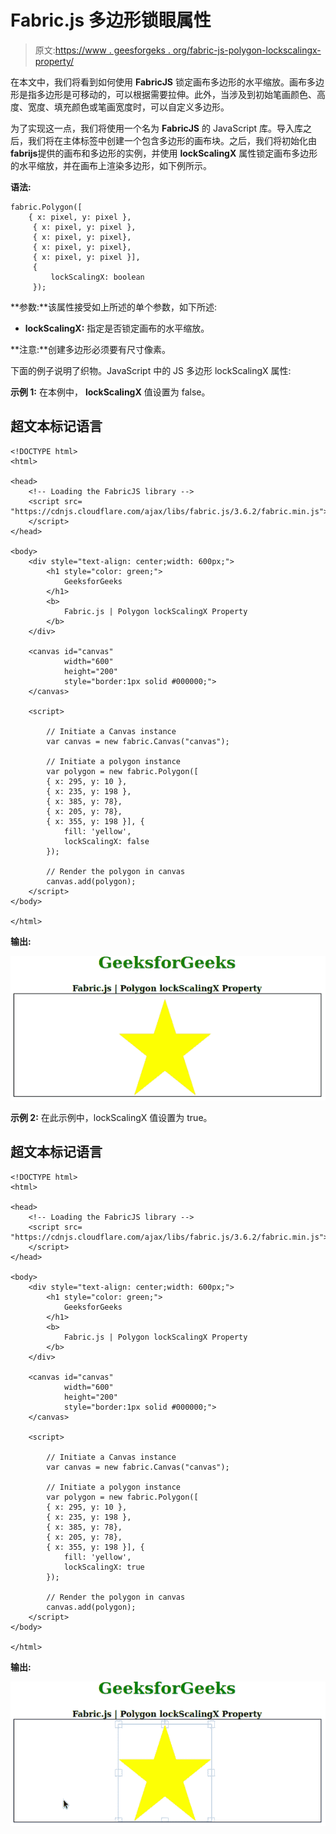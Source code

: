 # Fabric.js 多边形锁眼属性

> 原文:[https://www . geesforgeks . org/fabric-js-polygon-lockscalingx-property/](https://www.geeksforgeeks.org/fabric-js-polygon-lockscalingx-property/)

在本文中，我们将看到如何使用 **FabricJS** 锁定画布多边形的水平缩放。画布多边形是指多边形是可移动的，可以根据需要拉伸。此外，当涉及到初始笔画颜色、高度、宽度、填充颜色或笔画宽度时，可以自定义多边形。

为了实现这一点，我们将使用一个名为 **FabricJS** 的 JavaScript 库。导入库之后，我们将在主体标签中创建一个包含多边形的画布块。之后，我们将初始化由**fabrijs**提供的画布和多边形的实例，并使用 **lockScalingX** 属性锁定画布多边形的水平缩放，并在画布上渲染多边形，如下例所示。

**语法:**

```
fabric.Polygon([
    { x: pixel, y: pixel },
     { x: pixel, y: pixel },
     { x: pixel, y: pixel},
     { x: pixel, y: pixel},
     { x: pixel, y: pixel }],
     {
         lockScalingX: boolean
     });

```

**参数:**该属性接受如上所述的单个参数，如下所述:

*   **lockScalingX:** 指定是否锁定画布的水平缩放。

**注意:**创建多边形必须要有尺寸像素。

下面的例子说明了织物。JavaScript 中的 JS 多边形 lockScalingX 属性:

**示例 1:** 在本例中， **lockScalingX** 值设置为 false。

## 超文本标记语言

```
<!DOCTYPE html> 
<html> 

<head> 
    <!-- Loading the FabricJS library -->
    <script src= 
"https://cdnjs.cloudflare.com/ajax/libs/fabric.js/3.6.2/fabric.min.js"> 
    </script> 
</head> 

<body> 
    <div style="text-align: center;width: 600px;"> 
        <h1 style="color: green;"> 
            GeeksforGeeks 
        </h1> 
        <b> 
            Fabric.js | Polygon lockScalingX Property 
        </b> 
    </div> 

    <canvas id="canvas"
            width="600"
            height="200"
            style="border:1px solid #000000;"> 
    </canvas> 

    <script> 

        // Initiate a Canvas instance 
        var canvas = new fabric.Canvas("canvas"); 

        // Initiate a polygon instance 
        var polygon = new fabric.Polygon([ 
        { x: 295, y: 10 }, 
        { x: 235, y: 198 }, 
        { x: 385, y: 78}, 
        { x: 205, y: 78}, 
        { x: 355, y: 198 }], { 
            fill: 'yellow',
            lockScalingX: false
        }); 

        // Render the polygon in canvas 
        canvas.add(polygon); 
    </script> 
</body> 

</html>
```

**输出:**

![](img/2d98a5a9309f073f1fea52dcdb4e73af.png)

**示例 2:** 在此示例中，lockScalingX 值设置为 true。

## 超文本标记语言

```
<!DOCTYPE html> 
<html> 

<head> 
    <!-- Loading the FabricJS library -->
    <script src= 
"https://cdnjs.cloudflare.com/ajax/libs/fabric.js/3.6.2/fabric.min.js"> 
    </script> 
</head> 

<body> 
    <div style="text-align: center;width: 600px;"> 
        <h1 style="color: green;"> 
            GeeksforGeeks 
        </h1> 
        <b> 
            Fabric.js | Polygon lockScalingX Property 
        </b> 
    </div> 

    <canvas id="canvas"
            width="600"
            height="200"
            style="border:1px solid #000000;"> 
    </canvas> 

    <script> 

        // Initiate a Canvas instance 
        var canvas = new fabric.Canvas("canvas"); 

        // Initiate a polygon instance 
        var polygon = new fabric.Polygon([ 
        { x: 295, y: 10 }, 
        { x: 235, y: 198 }, 
        { x: 385, y: 78}, 
        { x: 205, y: 78}, 
        { x: 355, y: 198 }], { 
            fill: 'yellow',
            lockScalingX: true
        }); 

        // Render the polygon in canvas 
        canvas.add(polygon); 
    </script> 
</body> 

</html>
```

**输出:**

![](img/a677107982aa4656aae6bcebd0287840.png)